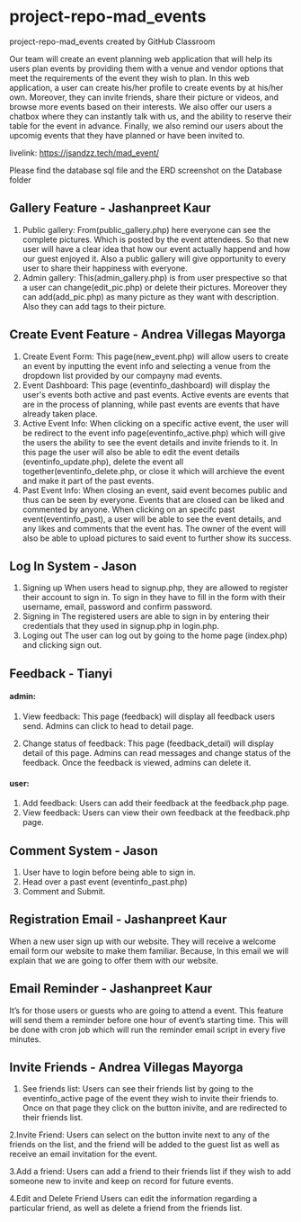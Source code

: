 # project-repo-mad_events
project-repo-mad_events created by GitHub Classroom 

Our team will create an event planning web application that will help its users plan events by providing them with a venue and vendor options that meet the requirements of the event they wish to plan. In this web application, a user can create his/her profile to create events by at his/her own. Moreover, they can invite friends, share their picture or videos, and browse more events based on their interests. We also offer our users a chatbox where they can instantly talk with us, and the ability to reserve their table for the event in advance. Finally, we also remind our users about the upcomig events that they have planned or have been invited to.

livelink: https://jsandzz.tech/mad_event/

Please find the database sql file and the ERD screenshot on the Database folder 

## Gallery Feature - Jashanpreet Kaur
1. Public gallery:
From(public_gallery.php) here everyone can see the complete pictures. Which is posted by the event attendees. So that new user will have a clear idea that how our event actually happend and how our guest enjoyed it. Also a public gallery will give opportunity to every user to share their happiness with everyone.
2. Admin gallery:
This(admin_gallery.php) is from user prespective so that a user can change(edit_pic.php) or delete their pictures. Moreover they can add(add_pic.php) as many picture as they want with description. Also they can add tags to their picture.

## Create Event Feature - Andrea Villegas Mayorga
1. Create Event Form:
This page(new_event.php) will allow users to create an event by inputting the event info and selecting a venue from the dropdown list provided by our compayny mad events.
2. Event Dashboard:
This page (eventinfo_dashboard) will display the user's events both active and past events. Active events are events that are in the process of planning, while past events are events that have already taken place. 
3. Active Event Info:
When clicking on a specific active event, the user will be redirect to the event info page(eventinfo_active.php) which will give the users the ability to see the event details and invite friends to it. In this page the user will also be able to edit the event details (eventinfo_update.php), delete the event all together(eventinfo_delete.php, or close it which will archieve the event and make it part of the past events. 
4. Past Event Info:
When closing an event, said event becomes public and thus can be seen by everyone. Events that are closed can be liked and commented by anyone. When clicking on an specifc past event(eventinfo_past), a user will be able to see the event details, and any likes and comments that the event has. The owner of the event will also be able to upload pictures to said event to further show its success.
## Log In System - Jason
1. Signing up
When users head to signup.php, they are allowed to register their account to sign in. To sign in they have to fill in the form with their username, email, password and confirm password.
2. Signing in
The registered users are able to sign in by entering their credentials that they used in signup.php in login.php.
3. Loging out
The user can log out by going to the home page (index.php) and clicking sign out.

## Feedback - Tianyi

#### admin:

1. View feedback: This page (feedback) will display all feedback users send. Admins can click to head to detail page.

2. Change status of feedback: This page (feedback_detail) will display detail of this page. Admins can read messages and change status of the feedback. Once the feedback is viewed, admins can delete it.

#### user:

1. Add feedback: Users can add their feedback at the feedback.php page.
2. View feedback: Users can view their own feedback at the feedback.php page.

## Comment System - Jason
1. User have to login before being able to sign in.
2. Head over a past event (eventinfo_past.php)
3. Comment and Submit.

## Registration Email - Jashanpreet Kaur
When a new user sign up with our website. They will receive a welcome email form our website to make them familiar. Because, In this email we will explain that we are going to offer them with our website. 

## Email Reminder - Jashanpreet Kaur
It’s for those users or guests who are going to attend a event. This feature will send them a reminder before one hour of event’s starting time. This will be done with cron job which will run the reminder email script in every five minutes.

## Invite Friends - Andrea Villegas Mayorga
 1. See friends list:
Users can see their friends list by going to the eventinfo_active page of the event they wish to invite their friends to. Once on that page they click on the button inivite, and are redirected to their friends list.

2.Invite Friend:
Users can select on the button invite next to any of the friends on the list, and the friend will be added to the guest list as well as receive an email invitation for the event.

3.Add a friend:
Users can add a friend to their friends list if they wish to add someone new to invite and keep on record for future events.

4.Edit and Delete Friend
Users can edit the information regarding a particular friend, as well as delete a friend from the friends list.

